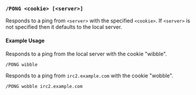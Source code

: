 <!-- This file contains a page fragment. Any changes will affect all pages that include it. -->

### `/PONG <cookie> [<server>]`

Responds to a ping from `<server>` with the specified `<cookie>`.  If `<server>` is not specified then it defaults to the local server.

#### Example Usage

Responds to a ping from the local server with the cookie "wibble".

```plaintext
/PONG wibble
```

Responds to a ping from `irc2.example.com` with the cookie "wobble".

```plaintext
/PONG wobble irc2.example.com
```
